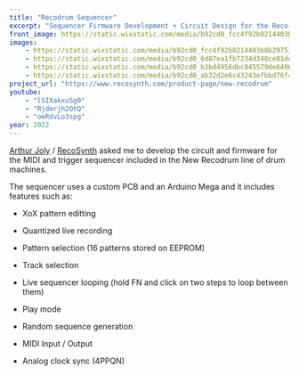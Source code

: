 ```yaml
---
title: "Recodrum Sequencer"
excerpt: "Sequencer Firmware Development + Circuit Design for the Reco-Synth's Recodrum line"
front_image: https://static.wixstatic.com/media/b92cd0_fcc4f92b0214403b8b297532525e38e7~mv2.jpg/v1/fill/w_676,h_652,al_c,q_85,usm_0.66_1.00_0.01/b92cd0_fcc4f92b0214403b8b297532525e38e7~mv2.jpg
images:
    - https://static.wixstatic.com/media/b92cd0_fcc4f92b0214403b8b297532525e38e7~mv2.jpg/v1/fill/w_676,h_652,al_c,q_85,usm_0.66_1.00_0.01/b92cd0_fcc4f92b0214403b8b297532525e38e7~mv2.jpg
    - https://static.wixstatic.com/media/b92cd0_6d87ea1fb7234d348ce01dd3fd80caac~mv2.jpg/v1/fill/w_1000,h_1000,al_c,q_85,usm_0.66_1.00_0.01,enc_avif,quality_auto/b92cd0_6d87ea1fb7234d348ce01dd3fd80caac~mv2.jpg
    - https://static.wixstatic.com/media/b92cd0_b3bd4956dbc845579de6496ddd7103a6~mv2.png/v1/fill/w_1346,h_990,al_c,q_90,usm_0.66_1.00_0.01,enc_avif,quality_auto/IMG_0609_HEIC.png
    - https://static.wixstatic.com/media/b92cd0_ab32d2e6c43243efbbd76f4b1ffba406~mv2.png/v1/fill/w_926,h_694,al_c,q_90,usm_0.66_1.00_0.01,enc_avif,quality_auto/IMG_1986_heic.png
project_url: "https://www.recosynth.com/product-page/new-recodrum"
youtube:
    - "lSIXakxuSg0"
    - "Rjdmrjh2OtQ"
    - "oeRdvLo3spg"
year: 2022
---
```



[Arthur Joly](http://instagram.com/arthurjoly) / [RecoSynth](http://recosynth.com) asked me to develop the circuit and firmware for the MIDI and trigger sequencer included in the New Recodrum line of drum machines.


The sequencer uses a custom PCB and an Arduino Mega and it includes features such as:

- XoX pattern editting 

- Quantized live recording

- Pattern selection (16 patterns stored on EEPROM)

- Track selection

- Live sequencer looping (hold FN and click on two steps to loop between them)

- Play mode

- Random sequence generation

- MIDI Input / Output

- Analog clock sync (4PPQN)

